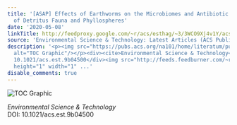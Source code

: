 ```yaml
---
title: '[ASAP] Effects of Earthworms on the Microbiomes and Antibiotic Resistomes
  of Detritus Fauna and Phyllospheres'
date: '2020-05-08'
linkTitle: http://feedproxy.google.com/~r/acs/esthag/~3/3WCO9Xj4v1Y/acs.est.9b04500
source: 'Environmental Science & Technology: Latest Articles (ACS Publications)'
description: '<p><img src="https://pubs.acs.org/na101/home/literatum/publisher/achs/journals/content/esthag/0/esthag.ahead-of-print/acs.est.9b04500/20200508/images/medium/es9b04500_0006.gif"
  alt="TOC Graphic"/></p><div><cite>Environmental Science & Technology</cite></div><div>DOI:
  10.1021/acs.est.9b04500</div><img src="http://feeds.feedburner.com/~r/acs/esthag/~4/3WCO9Xj4v1Y"
  height="1" width="1" ...'
disable_comments: true
---
```

<p><img src="https://pubs.acs.org/na101/home/literatum/publisher/achs/journals/content/esthag/0/esthag.ahead-of-print/acs.est.9b04500/20200508/images/medium/es9b04500_0006.gif" alt="TOC Graphic"/></p><div><cite>Environmental Science & Technology</cite></div><div>DOI: 10.1021/acs.est.9b04500</div><img src="http://feeds.feedburner.com/~r/acs/esthag/~4/3WCO9Xj4v1Y" height="1" width="1" ...